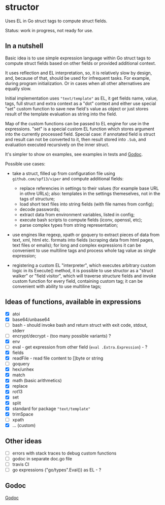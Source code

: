 # structor
Uses EL in Go struct tags to compute struct fields.

Status: work in progress, not ready for use.

## In a nutshell

Basic idea is to use simple expression language within Go struct tags to
compute struct fields based on other fields or provided additional context.

It uses reflection and EL interpretation, so, it is relatively slow by design,
and, because of that, should be used for infrequent tasks. For example, during
program initialization. Or in cases when all other alternatives are equally
slow.

Initial implementation uses `"text/template"` as EL, it get fields name, value,
tags, full struct and extra context as a "dot" context and either use special
"set" custom function to save new field's value as object or just stores result
of the template evaluation as string into the field.

Map of the custom functions can be passed to EL engine for use in the
expressions.  "set" is a special custom EL function which stores argument into
the currently processed field. Special case: if annotated field is struct and
result can not be converted to it, then result stored into `.Sub`, and
evaluation executed recursively on the inner struct.

It's simpler to show on examples, see examples in tests and
[Godoc](http://godoc.org/github.com/nikolay-turpitko/structor).

Possible use cases:

- take a struct, filled up from configuration file using
  `github.com/spf13/viper` and compute additional fields:

  * replace referencies in settings to their values (for example base URL in
    othre URLs); also: templates in the settings themeselves, not in the tags
    of structure;
  * load short text files into string fields (with file names from config);
  * decode passwords;
  * extract data from environment variables, listed in config;
  * execute bash scripts to compute fields (iconv, openssl, etc);
  * parse complex types from string representation;

- use engines like regexp, xpath or goquery to extract pieces of data from
  text, xml, html etc. formats into fields (scraping data from html pages, text
  files or emails); for long and complex expressions it can be convenient to
  use multiline tags and process whole tag value as single expression;

- registering a custom EL "interpreter", which executes arbitrary custom logic
  in its Execute() method, it is possible to use structor as a "struct walker"
  or "field visitor", which will traverse structure fields and invoke custom
  function for every field, containing custom tag; it can be convenient with
  ability to use multiline tags;

## Ideas of functions, available in expressions

- [x] atoi
- [x] base64/unbase64
- [ ] bash - should invoke bash and return struct with exit code, stdout,
  stderr
- [ ] encrypt/decrypt - (too many possible variants) ?
- [x] env
- [ ] eval - get expression from other field (`eval .Extra.Expression`) - ?
- [x] fields
- [x] readFile - read file content to []byte or string
- [ ] goquery
- [x] hex/unhex
- [x] match
- [x] math (basic arithmetics)
- [x] replace
- [x] rot13
- [x] set
- [x] split
- [x] standard for package `"text/template"`
- [x] trimSpace
- [ ] xpath
- [x] ... (custom)

## Other ideas

- [ ] errors with stack traces to debug custom functions
- [ ] godoc in separate doc.go file
- [ ] travis CI
- [ ] go expressions ("go/types".Eval()) as EL - ?

## Godoc

[Godoc](http://godoc.org/github.com/nikolay-turpitko/structor)
